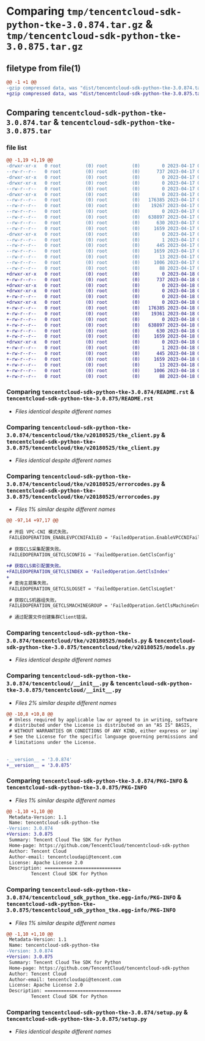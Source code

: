 # Comparing `tmp/tencentcloud-sdk-python-tke-3.0.874.tar.gz` & `tmp/tencentcloud-sdk-python-tke-3.0.875.tar.gz`

## filetype from file(1)

```diff
@@ -1 +1 @@
-gzip compressed data, was "dist/tencentcloud-sdk-python-tke-3.0.874.tar", last modified: Mon Apr 17 00:52:25 2023, max compression
+gzip compressed data, was "dist/tencentcloud-sdk-python-tke-3.0.875.tar", last modified: Tue Apr 18 01:00:03 2023, max compression
```

## Comparing `tencentcloud-sdk-python-tke-3.0.874.tar` & `tencentcloud-sdk-python-tke-3.0.875.tar`

### file list

```diff
@@ -1,19 +1,19 @@
-drwxr-xr-x   0 root         (0) root         (0)        0 2023-04-17 00:52:25.000000 tencentcloud-sdk-python-tke-3.0.874/
--rw-r--r--   0 root         (0) root         (0)      737 2023-04-17 00:52:25.000000 tencentcloud-sdk-python-tke-3.0.874/README.rst
-drwxr-xr-x   0 root         (0) root         (0)        0 2023-04-17 00:52:25.000000 tencentcloud-sdk-python-tke-3.0.874/tencentcloud/
-drwxr-xr-x   0 root         (0) root         (0)        0 2023-04-17 00:52:25.000000 tencentcloud-sdk-python-tke-3.0.874/tencentcloud/tke/
--rw-r--r--   0 root         (0) root         (0)        0 2023-04-17 00:52:25.000000 tencentcloud-sdk-python-tke-3.0.874/tencentcloud/tke/__init__.py
-drwxr-xr-x   0 root         (0) root         (0)        0 2023-04-17 00:52:25.000000 tencentcloud-sdk-python-tke-3.0.874/tencentcloud/tke/v20180525/
--rw-r--r--   0 root         (0) root         (0)   176385 2023-04-17 00:52:25.000000 tencentcloud-sdk-python-tke-3.0.874/tencentcloud/tke/v20180525/tke_client.py
--rw-r--r--   0 root         (0) root         (0)    19267 2023-04-17 00:52:25.000000 tencentcloud-sdk-python-tke-3.0.874/tencentcloud/tke/v20180525/errorcodes.py
--rw-r--r--   0 root         (0) root         (0)        0 2023-04-17 00:52:25.000000 tencentcloud-sdk-python-tke-3.0.874/tencentcloud/tke/v20180525/__init__.py
--rw-r--r--   0 root         (0) root         (0)   638897 2023-04-17 00:52:25.000000 tencentcloud-sdk-python-tke-3.0.874/tencentcloud/tke/v20180525/models.py
--rw-r--r--   0 root         (0) root         (0)      630 2023-04-17 00:52:25.000000 tencentcloud-sdk-python-tke-3.0.874/tencentcloud/__init__.py
--rw-r--r--   0 root         (0) root         (0)     1659 2023-04-17 00:52:25.000000 tencentcloud-sdk-python-tke-3.0.874/PKG-INFO
-drwxr-xr-x   0 root         (0) root         (0)        0 2023-04-17 00:52:25.000000 tencentcloud-sdk-python-tke-3.0.874/tencentcloud_sdk_python_tke.egg-info/
--rw-r--r--   0 root         (0) root         (0)        1 2023-04-17 00:52:25.000000 tencentcloud-sdk-python-tke-3.0.874/tencentcloud_sdk_python_tke.egg-info/dependency_links.txt
--rw-r--r--   0 root         (0) root         (0)      445 2023-04-17 00:52:25.000000 tencentcloud-sdk-python-tke-3.0.874/tencentcloud_sdk_python_tke.egg-info/SOURCES.txt
--rw-r--r--   0 root         (0) root         (0)     1659 2023-04-17 00:52:25.000000 tencentcloud-sdk-python-tke-3.0.874/tencentcloud_sdk_python_tke.egg-info/PKG-INFO
--rw-r--r--   0 root         (0) root         (0)       13 2023-04-17 00:52:25.000000 tencentcloud-sdk-python-tke-3.0.874/tencentcloud_sdk_python_tke.egg-info/top_level.txt
--rw-r--r--   0 root         (0) root         (0)     1006 2023-04-17 00:52:25.000000 tencentcloud-sdk-python-tke-3.0.874/setup.py
--rw-r--r--   0 root         (0) root         (0)       88 2023-04-17 00:52:25.000000 tencentcloud-sdk-python-tke-3.0.874/setup.cfg
+drwxr-xr-x   0 root         (0) root         (0)        0 2023-04-18 01:00:03.000000 tencentcloud-sdk-python-tke-3.0.875/
+-rw-r--r--   0 root         (0) root         (0)      737 2023-04-18 01:00:03.000000 tencentcloud-sdk-python-tke-3.0.875/README.rst
+drwxr-xr-x   0 root         (0) root         (0)        0 2023-04-18 01:00:03.000000 tencentcloud-sdk-python-tke-3.0.875/tencentcloud/
+drwxr-xr-x   0 root         (0) root         (0)        0 2023-04-18 01:00:03.000000 tencentcloud-sdk-python-tke-3.0.875/tencentcloud/tke/
+-rw-r--r--   0 root         (0) root         (0)        0 2023-04-18 01:00:03.000000 tencentcloud-sdk-python-tke-3.0.875/tencentcloud/tke/__init__.py
+drwxr-xr-x   0 root         (0) root         (0)        0 2023-04-18 01:00:03.000000 tencentcloud-sdk-python-tke-3.0.875/tencentcloud/tke/v20180525/
+-rw-r--r--   0 root         (0) root         (0)   176385 2023-04-18 01:00:03.000000 tencentcloud-sdk-python-tke-3.0.875/tencentcloud/tke/v20180525/tke_client.py
+-rw-r--r--   0 root         (0) root         (0)    19361 2023-04-18 01:00:03.000000 tencentcloud-sdk-python-tke-3.0.875/tencentcloud/tke/v20180525/errorcodes.py
+-rw-r--r--   0 root         (0) root         (0)        0 2023-04-18 01:00:03.000000 tencentcloud-sdk-python-tke-3.0.875/tencentcloud/tke/v20180525/__init__.py
+-rw-r--r--   0 root         (0) root         (0)   638897 2023-04-18 01:00:03.000000 tencentcloud-sdk-python-tke-3.0.875/tencentcloud/tke/v20180525/models.py
+-rw-r--r--   0 root         (0) root         (0)      630 2023-04-18 01:00:03.000000 tencentcloud-sdk-python-tke-3.0.875/tencentcloud/__init__.py
+-rw-r--r--   0 root         (0) root         (0)     1659 2023-04-18 01:00:03.000000 tencentcloud-sdk-python-tke-3.0.875/PKG-INFO
+drwxr-xr-x   0 root         (0) root         (0)        0 2023-04-18 01:00:03.000000 tencentcloud-sdk-python-tke-3.0.875/tencentcloud_sdk_python_tke.egg-info/
+-rw-r--r--   0 root         (0) root         (0)        1 2023-04-18 01:00:03.000000 tencentcloud-sdk-python-tke-3.0.875/tencentcloud_sdk_python_tke.egg-info/dependency_links.txt
+-rw-r--r--   0 root         (0) root         (0)      445 2023-04-18 01:00:03.000000 tencentcloud-sdk-python-tke-3.0.875/tencentcloud_sdk_python_tke.egg-info/SOURCES.txt
+-rw-r--r--   0 root         (0) root         (0)     1659 2023-04-18 01:00:03.000000 tencentcloud-sdk-python-tke-3.0.875/tencentcloud_sdk_python_tke.egg-info/PKG-INFO
+-rw-r--r--   0 root         (0) root         (0)       13 2023-04-18 01:00:03.000000 tencentcloud-sdk-python-tke-3.0.875/tencentcloud_sdk_python_tke.egg-info/top_level.txt
+-rw-r--r--   0 root         (0) root         (0)     1006 2023-04-18 01:00:03.000000 tencentcloud-sdk-python-tke-3.0.875/setup.py
+-rw-r--r--   0 root         (0) root         (0)       88 2023-04-18 01:00:03.000000 tencentcloud-sdk-python-tke-3.0.875/setup.cfg
```

### Comparing `tencentcloud-sdk-python-tke-3.0.874/README.rst` & `tencentcloud-sdk-python-tke-3.0.875/README.rst`

 * *Files identical despite different names*

### Comparing `tencentcloud-sdk-python-tke-3.0.874/tencentcloud/tke/v20180525/tke_client.py` & `tencentcloud-sdk-python-tke-3.0.875/tencentcloud/tke/v20180525/tke_client.py`

 * *Files identical despite different names*

### Comparing `tencentcloud-sdk-python-tke-3.0.874/tencentcloud/tke/v20180525/errorcodes.py` & `tencentcloud-sdk-python-tke-3.0.875/tencentcloud/tke/v20180525/errorcodes.py`

 * *Files 1% similar despite different names*

```diff
@@ -97,14 +97,17 @@
 
 # 开启 VPC-CNI 模式失败。
 FAILEDOPERATION_ENABLEVPCCNIFAILED = 'FailedOperation.EnableVPCCNIFailed'
 
 # 获取CLS采集配置失败。
 FAILEDOPERATION_GETCLSCONFIG = 'FailedOperation.GetClsConfig'
 
+# 获取CLS索引配置失败。
+FAILEDOPERATION_GETCLSINDEX = 'FailedOperation.GetClsIndex'
+
 # 查询主题集失败。
 FAILEDOPERATION_GETCLSLOGSET = 'FailedOperation.GetClsLogSet'
 
 # 获取CLS机器组失败。
 FAILEDOPERATION_GETCLSMACHINEGROUP = 'FailedOperation.GetClsMachineGroup'
 
 # 通过配置文件创建集群Client错误。
```

### Comparing `tencentcloud-sdk-python-tke-3.0.874/tencentcloud/tke/v20180525/models.py` & `tencentcloud-sdk-python-tke-3.0.875/tencentcloud/tke/v20180525/models.py`

 * *Files identical despite different names*

### Comparing `tencentcloud-sdk-python-tke-3.0.874/tencentcloud/__init__.py` & `tencentcloud-sdk-python-tke-3.0.875/tencentcloud/__init__.py`

 * *Files 2% similar despite different names*

```diff
@@ -10,8 +10,8 @@
 # Unless required by applicable law or agreed to in writing, software
 # distributed under the License is distributed on an "AS IS" BASIS,
 # WITHOUT WARRANTIES OR CONDITIONS OF ANY KIND, either express or implied.
 # See the License for the specific language governing permissions and
 # limitations under the License.
 
 
-__version__ = '3.0.874'
+__version__ = '3.0.875'
```

### Comparing `tencentcloud-sdk-python-tke-3.0.874/PKG-INFO` & `tencentcloud-sdk-python-tke-3.0.875/PKG-INFO`

 * *Files 1% similar despite different names*

```diff
@@ -1,10 +1,10 @@
 Metadata-Version: 1.1
 Name: tencentcloud-sdk-python-tke
-Version: 3.0.874
+Version: 3.0.875
 Summary: Tencent Cloud Tke SDK for Python
 Home-page: https://github.com/TencentCloud/tencentcloud-sdk-python
 Author: Tencent Cloud
 Author-email: tencentcloudapi@tencent.com
 License: Apache License 2.0
 Description: ============================
         Tencent Cloud SDK for Python
```

### Comparing `tencentcloud-sdk-python-tke-3.0.874/tencentcloud_sdk_python_tke.egg-info/PKG-INFO` & `tencentcloud-sdk-python-tke-3.0.875/tencentcloud_sdk_python_tke.egg-info/PKG-INFO`

 * *Files 1% similar despite different names*

```diff
@@ -1,10 +1,10 @@
 Metadata-Version: 1.1
 Name: tencentcloud-sdk-python-tke
-Version: 3.0.874
+Version: 3.0.875
 Summary: Tencent Cloud Tke SDK for Python
 Home-page: https://github.com/TencentCloud/tencentcloud-sdk-python
 Author: Tencent Cloud
 Author-email: tencentcloudapi@tencent.com
 License: Apache License 2.0
 Description: ============================
         Tencent Cloud SDK for Python
```

### Comparing `tencentcloud-sdk-python-tke-3.0.874/setup.py` & `tencentcloud-sdk-python-tke-3.0.875/setup.py`

 * *Files identical despite different names*

